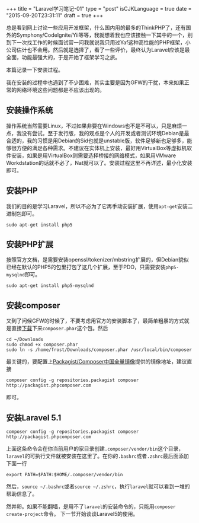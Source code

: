 +++
title  = "Laravel学习笔记-01"
type = "post"
isCJKLanguage = true
date = "2015-09-20T23:31:11"
draft = true
+++


总是看到网上讨论一些应用开发框架，什么国内用的最多的ThinkPHP了，还有国外的Symphony/CodeIgnite/Yii等等，我就想着我也应该接触一下其中的一个，别到下一次找工作的时候面试官一问我就说我只用过Yaf这种高性能的PHP框架，小公司估计也不会用。然后就是选择了，看了一些评价，最终认为Laravel应该是最全面，功能最强大的，于是开始了框架学习之旅。

本篇记录一下安装过程。

我在安装的过程中也遇到了不少困难，其实主要是因为GFW的干扰，本来如果正常的网络环境这些问题都是不应该出现的。

## 安装操作系统

操作系统当然需要Linux，不过如果非要在Windows也不是不可以，只是麻烦一点，我没有尝试。至于发行版，我的观点是个人的开发或者测试环境Debian是最合适的，我的习惯是用Debian的Sid也就是unstable版，软件足够新也足够多，能够很方便的满足各种需求。不建议在实体机上安装，最好用VirtualBox等虚拟机软件安装，如果是用VirtualBox则需要选择桥接的网络模式，如果用VMware Workdstation的话就不必了，Nat就可以了。安装过程这里不再详述，最小化安装即可。

## 安装PHP

我们的目的是学习Laravel，所以不必为了它再手动安装扩展，使用`apt-get`安装二进制包即可。
```
sudo apt-get install php5
```

## 安装PHP扩展

按照官方文档，是需要安装openssl/tokenizer/mbstring扩展的，但Debian貌似已经在默认的PHP5的包里打包了这几个扩展，至于PDO，只需要安装`php5-mysqlnd`即可。
```
sudo apt-get install php5-mysqlnd
```

## 安装composer

又到了问候GFW的时候了，不要考虑用官方的安装脚本了，最简单粗暴的方式就是直接[下载](https://getcomposer.org/composer.phar)下来`composer.phar`这个包。然后

```
cd ~/Downloads
sudo chmod +x composer.phar
sudo ln -s /home/frost/Downloads/composer.phar /usr/local/bin/composer
```
最关键的，要配置上[Packagist/Composer中国全量镜像](http://pkg.phpcomposer.com)提供的镜像地址，建议直接 

```
composer config -g repositories.packagist composer http://packagist.phpcomposer.com
```
即可。

## 安装Laravel 5.1

```
composer config -g repositories.packagist composer http://packagist.phpcomposer.com
```
上面这条命令会在你当前用户的家目录创建`.composer/vendor/bin`这个目录，`laravel`的可执行文件就被安装在这里了。在你的`.bashrc`或者`.zshrc`最后面添加下面一行

```
export PATH=$PATH:$HOME/.composer/vendor/bin
```
然后，`source ~/.bashrc`或者`source ~/.zshrc`，执行`laravel`就可以看到一堆的帮助信息了。

然并卵。如果不能翻墙，是用不了`laravel`的安装命令的，只能用`composer create-project`命令。
下一节开始谈谈Laravel5的使用。


